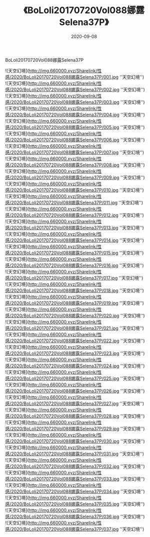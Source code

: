 ﻿---
layout: post
title:  《BoLoli20170720Vol088娜露Selena37P》
date:   2020-09-08
img: http://img.660000.xyz/Sharelink/性感/2020/BoLoli20170720Vol088娜露Selena37P/000.jpg
categories: [美女, 性感, 泳衣]
---

BoLoli20170720Vol088娜露Selena37P



![天空幻境](http://img.660000.xyz/Sharelink/性感/2020/BoLoli20170720Vol088娜露Selena37P/001.jpg ''天空幻境'') <br>
![天空幻境](http://img.660000.xyz/Sharelink/性感/2020/BoLoli20170720Vol088娜露Selena37P/002.jpg ''天空幻境'') <br>
![天空幻境](http://img.660000.xyz/Sharelink/性感/2020/BoLoli20170720Vol088娜露Selena37P/003.jpg ''天空幻境'') <br>
![天空幻境](http://img.660000.xyz/Sharelink/性感/2020/BoLoli20170720Vol088娜露Selena37P/004.jpg ''天空幻境'') <br>
![天空幻境](http://img.660000.xyz/Sharelink/性感/2020/BoLoli20170720Vol088娜露Selena37P/005.jpg ''天空幻境'') <br>
![天空幻境](http://img.660000.xyz/Sharelink/性感/2020/BoLoli20170720Vol088娜露Selena37P/006.jpg ''天空幻境'') <br>
![天空幻境](http://img.660000.xyz/Sharelink/性感/2020/BoLoli20170720Vol088娜露Selena37P/007.jpg ''天空幻境'') <br>
![天空幻境](http://img.660000.xyz/Sharelink/性感/2020/BoLoli20170720Vol088娜露Selena37P/008.jpg ''天空幻境'') <br>
![天空幻境](http://img.660000.xyz/Sharelink/性感/2020/BoLoli20170720Vol088娜露Selena37P/009.jpg ''天空幻境'') <br>
![天空幻境](http://img.660000.xyz/Sharelink/性感/2020/BoLoli20170720Vol088娜露Selena37P/010.jpg ''天空幻境'') <br>
![天空幻境](http://img.660000.xyz/Sharelink/性感/2020/BoLoli20170720Vol088娜露Selena37P/011.jpg ''天空幻境'') <br>
![天空幻境](http://img.660000.xyz/Sharelink/性感/2020/BoLoli20170720Vol088娜露Selena37P/012.jpg ''天空幻境'') <br>
![天空幻境](http://img.660000.xyz/Sharelink/性感/2020/BoLoli20170720Vol088娜露Selena37P/013.jpg ''天空幻境'') <br>
![天空幻境](http://img.660000.xyz/Sharelink/性感/2020/BoLoli20170720Vol088娜露Selena37P/014.jpg ''天空幻境'') <br>
![天空幻境](http://img.660000.xyz/Sharelink/性感/2020/BoLoli20170720Vol088娜露Selena37P/015.jpg ''天空幻境'') <br>
![天空幻境](http://img.660000.xyz/Sharelink/性感/2020/BoLoli20170720Vol088娜露Selena37P/016.jpg ''天空幻境'') <br>
![天空幻境](http://img.660000.xyz/Sharelink/性感/2020/BoLoli20170720Vol088娜露Selena37P/017.jpg ''天空幻境'') <br>
![天空幻境](http://img.660000.xyz/Sharelink/性感/2020/BoLoli20170720Vol088娜露Selena37P/018.jpg ''天空幻境'') <br>
![天空幻境](http://img.660000.xyz/Sharelink/性感/2020/BoLoli20170720Vol088娜露Selena37P/019.jpg ''天空幻境'') <br>
![天空幻境](http://img.660000.xyz/Sharelink/性感/2020/BoLoli20170720Vol088娜露Selena37P/020.jpg ''天空幻境'') <br>
![天空幻境](http://img.660000.xyz/Sharelink/性感/2020/BoLoli20170720Vol088娜露Selena37P/021.jpg ''天空幻境'') <br>
![天空幻境](http://img.660000.xyz/Sharelink/性感/2020/BoLoli20170720Vol088娜露Selena37P/022.jpg ''天空幻境'') <br>
![天空幻境](http://img.660000.xyz/Sharelink/性感/2020/BoLoli20170720Vol088娜露Selena37P/023.jpg ''天空幻境'') <br>
![天空幻境](http://img.660000.xyz/Sharelink/性感/2020/BoLoli20170720Vol088娜露Selena37P/024.jpg ''天空幻境'') <br>
![天空幻境](http://img.660000.xyz/Sharelink/性感/2020/BoLoli20170720Vol088娜露Selena37P/025.jpg ''天空幻境'') <br>
![天空幻境](http://img.660000.xyz/Sharelink/性感/2020/BoLoli20170720Vol088娜露Selena37P/026.jpg ''天空幻境'') <br>
![天空幻境](http://img.660000.xyz/Sharelink/性感/2020/BoLoli20170720Vol088娜露Selena37P/027.jpg ''天空幻境'') <br>
![天空幻境](http://img.660000.xyz/Sharelink/性感/2020/BoLoli20170720Vol088娜露Selena37P/028.jpg ''天空幻境'') <br>
![天空幻境](http://img.660000.xyz/Sharelink/性感/2020/BoLoli20170720Vol088娜露Selena37P/029.jpg ''天空幻境'') <br>
![天空幻境](http://img.660000.xyz/Sharelink/性感/2020/BoLoli20170720Vol088娜露Selena37P/030.jpg ''天空幻境'') <br>
![天空幻境](http://img.660000.xyz/Sharelink/性感/2020/BoLoli20170720Vol088娜露Selena37P/031.jpg ''天空幻境'') <br>
![天空幻境](http://img.660000.xyz/Sharelink/性感/2020/BoLoli20170720Vol088娜露Selena37P/032.jpg ''天空幻境'') <br>
![天空幻境](http://img.660000.xyz/Sharelink/性感/2020/BoLoli20170720Vol088娜露Selena37P/033.jpg ''天空幻境'') <br>
![天空幻境](http://img.660000.xyz/Sharelink/性感/2020/BoLoli20170720Vol088娜露Selena37P/034.jpg ''天空幻境'') <br>
![天空幻境](http://img.660000.xyz/Sharelink/性感/2020/BoLoli20170720Vol088娜露Selena37P/035.jpg ''天空幻境'') <br>
![天空幻境](http://img.660000.xyz/Sharelink/性感/2020/BoLoli20170720Vol088娜露Selena37P/036.jpg ''天空幻境'') <br>
![天空幻境](http://img.660000.xyz/Sharelink/性感/2020/BoLoli20170720Vol088娜露Selena37P/037.jpg ''天空幻境'') <br>